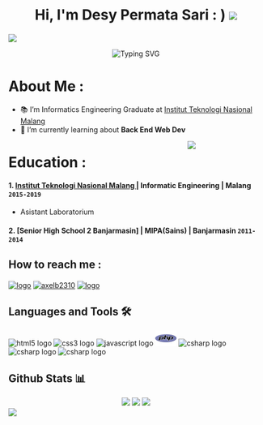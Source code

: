 <h1 align="center">Hi, I'm Desy Permata Sari : ) <img src="https://media.giphy.com/media/mGcNjsfWAjY5AEZNw6/giphy.gif" width="35"></h1>

<!-- Tambahkan karakter anime -->
<img align='center' src="https://media.giphy.com/media/10kABVanhwyk1y/giphy.gif" width="150" />

<p align="center">
   <img src="https://readme-typing-svg.demolab.com?font=Fira+Code&weight=600&size=22&pause=1000&color=00FFFF&background=E8FF8500&center=true&vCenter=true&width=435&lines=Welcome+to+My+GitHub+Profile!;Front-End+Web+Developer;Informatics+Engineering+Student" alt="Typing SVG" />
</p>

# About Me :
- 📚 I’m Informatics Engineering Graduate at <a href="https://www.itn.ac.id/">Institut Teknologi Nasional Malang</a>
- 🌱 I’m currently learning about <strong>Back End Web Dev</strong>
   
<img align='right' src="https://media.giphy.com/media/KzJkzjggfGN5Py6nkT/giphy.gif" width="150" />

# Education :
#### 1. [Institut Teknologi Nasional Malang ](https://www.itn.ac.id/) | Informatic Engineering | Malang `2015-2019`
   - Asistant Laboratorium 

#### 2. [Senior High School 2 Banjarmasin] | MIPA(Sains) | Banjarmasin `2011-2014`

## How to reach me :

<a href="https://www.linkedin.com/in/desy-permata-sari-55511a203/" target="blank"><img align="center" src="https://raw.githubusercontent.com/rahuldkjain/github-profile-readme-generator/master/src/images/icons/Social/linked-in-alt.svg" alt="logo" height="30" width="40" /></a>
<a href="https://www.instagram.com/desyprmts_/" target="blank"><img align="center" src="https://raw.githubusercontent.com/rahuldkjain/github-profile-readme-generator/master/src/images/icons/Social/instagram.svg" alt="axelb2310" height="30" width="40" /></a>
<a href="https://github.com/Dee-Glit1015" target="blank"><img align="center" src="https://cdn.jsdelivr.net/gh/devicons/devicon/icons/github/github-original.svg" alt="logo" height="30" width="40" /></a>

## Languages and Tools 🛠
<div align="left">
    <img src="https://cdn.jsdelivr.net/gh/devicons/devicon/icons/html5/html5-original.svg" height="30" width="42" alt="html5 logo" />
   <img src="https://cdn.jsdelivr.net/gh/devicons/devicon/icons/css3/css3-original.svg" height="30" width="42" alt="css3 logo" />
   <img src="https://cdn.jsdelivr.net/gh/devicons/devicon/icons/javascript/javascript-original.svg" height="30" width="42" alt="javascript logo" />
   <img src="https://raw.githubusercontent.com/devicons/devicon/master/icons/php/php-original.svg" height="30" width="42" alt="php logo" />
   <img src="https://cdn.jsdelivr.net/gh/devicons/devicon/icons/csharp/csharp-original.svg" height="30" width="42" alt="csharp logo" />
   <img src="https://cdn.jsdelivr.net/gh/devicons/devicon@latest/icons/visualstudio/visualstudio-original.svg" height="30" width="42" alt="csharp logo" />
<img src="https://cdn.jsdelivr.net/gh/devicons/devicon@latest/icons/canva/canva-original.svg" height="30" width="42" alt="csharp logo" />
   
</div>

## Github Stats 📊
<div align="center">
   <img height="180em" src="https://github-readme-stats-eight-theta.vercel.app/api?username=RichoAlbertTio&show_icons=true&theme=radical&include_all_commits=true&count_private=true"/>
   <img height="180em" src="https://github-readme-stats-eight-theta.vercel.app/api/top-langs/?username=RichoAlbertTio&layout=compact&langs_count=8&theme=radical"/>
   <img height="180em" src="https://github-readme-streak-stats.herokuapp.com/?user=RichoAlbertTio&&theme=radical"/>
</div>

<img align="center" src="https://media.giphy.com/media/RI2C8BG0k3E2IrOiTj/giphy.gif" width="100" />
